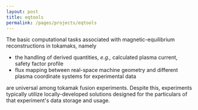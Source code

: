 ```yaml
---
layout: post
title: eqtools
permalink: /pages/projects/eqtools
---
```


<p>The basic computational tasks associated with magnetic-equilibrium reconstructions in tokamaks, namely</p>

* the handling of derived quantities, *e.g.,* calculated plasma current, safety factor profile
* flux mapping between real-space machine geometry and different plasma coordinate systems for experimental data

<p>are universal among tokamak fusion experiments.  Despite this, experiments typically utilize locally-developed solutions designed for the particulars of that experiment's data storage and usage.</p>